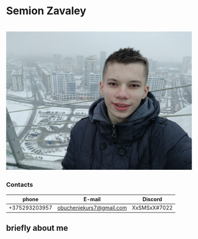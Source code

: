 # Semion Zavaley
![Semion](IMG_20230105_162750.jpg "SemionZavaley")
==================================================
### **Contacts**
| phone | E-mail | Discord |
|-------|--------|---------|
| +375293203957 | obucheniekurs7@gmail.com | XxSMSxX#7022 |
## briefly about me
